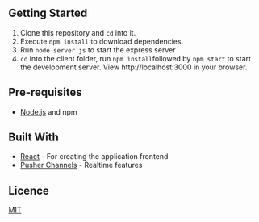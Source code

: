 ## Getting Started

1. Clone this repository and `cd` into it.
2. Execute `npm install` to download dependencies.
3. Run `node server.js` to start the express server
4. `cd` into the client folder, run `npm install`followed by `npm start` to start the development server. View http://localhost:3000 in your browser.

## Pre-requisites

- [Node.js](https://nodejs.org/en) and npm

## Built With

- [React](https://reactjs.org) - For creating the application frontend
- [Pusher Channels](https://pusher.com/docs) - Realtime features

## Licence

[MIT](https://opensource.org/licenses/MIT)

